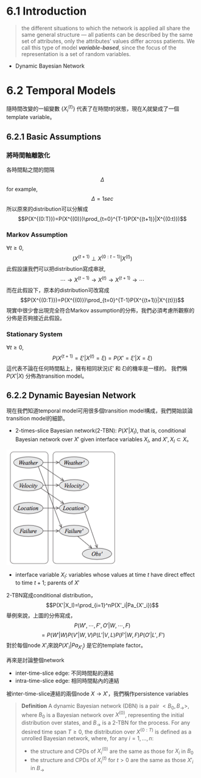 # 6.1 Introduction
> the different situations to which the network is applied all share the same general structure — all patients can be described by the same set of attributes, only the attributes’ values differ across patients. We call this type of model **_variable-based_**, since the focus of the representation is a set of random variables.

- Dynamic Bayesian Network

# 6.2 Temporal Models
隨時間改變的一組變數 $\{X^{(t)}_i\}$ 代表了在時間$t$的狀態，現在$X_i$就變成了一個template variable。

## 6.2.1 Basic Assumptions
### 將時間軸離散化
各時間點之間的間隔
$$\Delta$$
for example,
$$\Delta=1sec$$
所以原來的distribution可以分解成
$$P(X^{(0:T)})=P(X^{(0)})\prod_{t=0}^{T-1}P(X^{(t+1)}|X^{(0:t)})$$

### Markov Assumption
$\forall t\geq0$,
$$(X^{(t+1)}\perp X^{(0:t-1)}|X^{(t)})$$
此假設讓我們可以把distribution寫成串狀,
$$\cdots\rightarrow X^{(t-1)}\rightarrow X^{(t)}\rightarrow X^{(t+1)}\rightarrow \cdots$$
而在此假設下，原本的distribution可改寫成
$$P(X^{(0:T)})=P(X^{(0)})\prod_{t=0}^{T-1}P(X^{(t+1)}|X^{(t)})$$
現實中很少會出現完全符合Markov assumption的分佈，我們必須考慮所觀察的分佈是否夠接近此假設。

### Stationary System
$\forall t\geq0$,
$$P(X^{(t+1)}=\xi'|X^{(t)}=\xi)=P(X'=\xi'|X=\xi)$$
這代表不論在任何時間點上，擁有相同狀況($\xi'$ 和 $\xi$)的機率是一樣的。
我們稱$P(X'|X)$ 分佈為transition model。

## 6.2.2 Dynamic Bayesian Network
現在我們知道temporal model可用很多個transition model構成，我們開始談論transition model的細節。
 - 2-times-slice Bayesian network(2-TBN): $P(X'|X_I)$, that is, conditional Bayesian network over $X'$ given interface variables $X_I$, and $X', X_I \subset X$。

 ![2-TBN](./img/2TBN.png)
 - interface variable $X_I$: variables whose values at time $t$ have direct effect to time $t+1$; parents of $X'$

2-TBN寫成conditional distribution，
 $$P(X'|X_I)=\prod_{i=1}^nP(X'_i|Pa_{X'_i})$$
舉例來說，上圖的分佈寫成，
$$P(W',\cdots,F',O'|W,\cdots,F)$$
$$=P(W'|W)P(V'|W,V)P(L'|V,L)P(F'|W,F)P(O'|L',F')$$
對於每個node $X'_i$來說$P(X'_i|Pa_{X'_i})$ 是它的template factor。

再來是討論整個network
- inter-time-slice edge: 不同時間點的連結
- intra-time-slice edge: 相同時間點內的連結

被inter-time-slice連結的兩個node $X\rightarrow X'$，我們稱作persistence variables  

> **Definition** A dynamic Bayesian network (DBN) is a pair $<B_0,B_{\rightarrow}>$, where $B_0$ is a Bayesian network over $X^{(0)}$, representing the initial distribution over states, and $B_{\rightarrow}$ is a 2-TBN for the process. For any desired time span $T \geq 0$, the distribution over $X^{(0:T)}$ is defined as a unrolled Bayesian network, where, for any $i=1,\ldots,n$:
> - the structure and CPDs of $X_i^{(0)}$ are the same as those for $X_i$ in $B_0$
> - the structure and CPDs of $X_i^{(t)}$ for $t>0$ are the same as those $X'_i$ in $B_{\rightarrow}$

